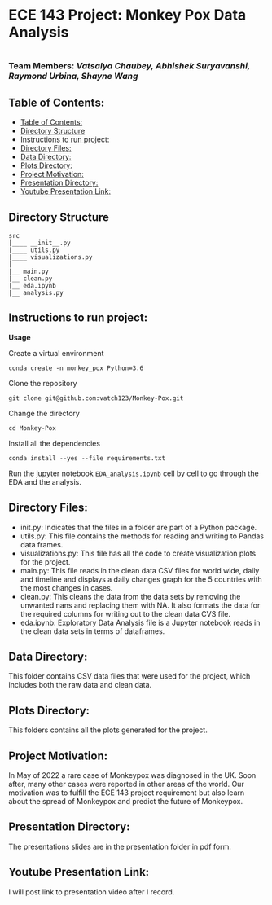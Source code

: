 <h1> ECE 143 Project: Monkey Pox Data Analysis <h1>

### **Team Members:** *Vatsalya Chaubey, Abhishek Suryavanshi, Raymond Urbina, Shayne Wang*

## Table of Contents:
- [Table of Contents:](#table-of-contents)
- [Directory Structure](#directory-structure)
- [Instructions to run project:](#instructions-to-run-project)
- [Directory Files:](#directory-files)
- [Data Directory:](#data-directory)
- [Plots Directory:](#plots-directory)
- [Project Motivation:](#project-motivation)
- [Presentation Directory:](#presentation-directory)
- [Youtube Presentation Link:](#youtube-presentation-link)


## Directory Structure 
```
src
|____ __init__.py
|____ utils.py
|____ visualizations.py
|
|__ main.py
|__ clean.py
|__ eda.ipynb
|__ analysis.py
```

## Instructions to run project:

__Usage__

Create a virtual environment
```shell
conda create -n monkey_pox Python=3.6
```

Clone the repository
```
git clone git@github.com:vatch123/Monkey-Pox.git
```

Change the directory
```
cd Monkey-Pox
```

Install all the dependencies
```
conda install --yes --file requirements.txt
```

Run the jupyter notebook `EDA_analysis.ipynb` cell by cell to go through the EDA and the analysis.

## Directory Files:
- init.py: Indicates that the files in a folder are part of a Python package.
- utils.py: This file contains the methods for reading and writing to Pandas data frames.
- visualizations.py: This file has all the code to create visualization plots for the project.
- main.py: This file reads in the clean data CSV files for world wide, daily and timeline and displays a daily changes graph for the 5 countries with the most changes in cases.
- clean.py: This cleans the data from the data sets by removing the unwanted nans and replacing them with NA. It also formats the data for the required columns for writing out to the clean data CVS file. 
- eda.ipynb: Exploratory Data Analysis file is a Jupyter notebook reads in the clean data sets in terms of dataframes.

## Data Directory:
This folder contains CSV data files that were used for the project, which includes both the raw data and clean data. 

## Plots Directory:
This folders contains all the plots generated for the project. 

## Project Motivation:
In May of 2022 a rare case of Monkeypox was diagnosed in the UK. Soon after, many other cases were reported in other areas of the world. Our motivation was to fulfill the ECE 143 project requirement but also learn about the spread of Monkeypox and predict the future of Monkeypox.


## Presentation Directory:
The presentations slides are in the presentation folder in pdf form. 

## Youtube Presentation Link: 
I will post link to presentation video after I record.

